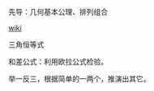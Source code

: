 先导：几何基本公理、排列组合

[wiki](https://zh.wikipedia.org/wiki/%E4%B8%89%E8%A7%92%E5%87%BD%E6%95%B0)

三角恒等式

和差公式：利用欧拉公式检验。

举一反三，根据简单的一两个，推演出其它。
